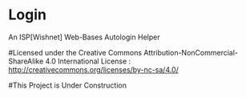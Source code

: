 # Login
An ISP[Wishnet] Web-Bases Autologin Helper

#Licensed under the Creative Commons Attribution-NonCommercial-ShareAlike 4.0 International License : http://creativecommons.org/licenses/by-nc-sa/4.0/


#This Project is Under Construction
